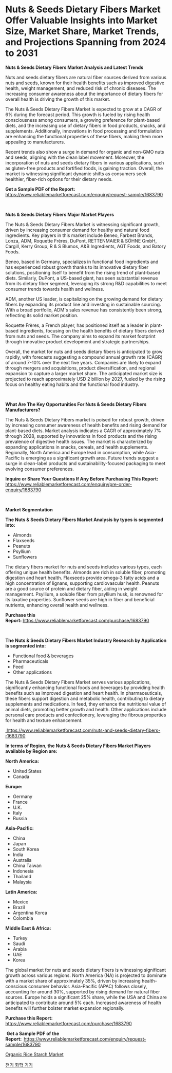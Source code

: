 <p><h1>Nuts & Seeds Dietary Fibers Market Offer Valuable Insights into Market Size, Market Share, Market Trends, and Projections Spanning from 2024 to 2031</h1></p><p><strong>Nuts & Seeds Dietary Fibers Market Analysis and Latest Trends</strong></p>
<p><p>Nuts and seeds dietary fibers are natural fiber sources derived from various nuts and seeds, known for their health benefits such as improved digestive health, weight management, and reduced risk of chronic diseases. The increasing consumer awareness about the importance of dietary fibers for overall health is driving the growth of this market.</p><p>The Nuts & Seeds Dietary Fibers Market is expected to grow at a CAGR of 6% during the forecast period. This growth is fueled by rising health consciousness among consumers, a growing preference for plant-based diets, and the increasing use of dietary fibers in food products, snacks, and supplements. Additionally, innovations in food processing and formulation are enhancing the functional properties of these fibers, making them more appealing to manufacturers.</p><p>Recent trends also show a surge in demand for organic and non-GMO nuts and seeds, aligning with the clean label movement. Moreover, the incorporation of nuts and seeds dietary fibers in various applications, such as gluten-free products and fortified foods, is gaining traction. Overall, the market is witnessing significant dynamic shifts as consumers seek healthier, fiber-rich options for their dietary needs.</p></p>
<p><strong>Get a Sample PDF of the Report:&nbsp;</strong> <a href="https://www.reliablemarketforecast.com/enquiry/request-sample/1683790?utm_campaign=1080&utm_medium=2&utm_source=Github&utm_content=ia&utm_term=30122024&utm_id=nuts-seeds-dietary-fibers">https://www.reliablemarketforecast.com/enquiry/request-sample/1683790</a></p>
<p>&nbsp;</p>
<p><strong>Nuts & Seeds Dietary Fibers Major Market Players</strong></p>
<p><p>The Nuts & Seeds Dietary Fibers Market is witnessing significant growth, driven by increasing consumer demand for healthy and natural food ingredients. Key players in this market include Beneo, Farbest Brands, Lonza, ADM, Roquette Frères, DuPont, RETTENMAIER & SÖHNE GmbH, Cargill, Kerry Group, R & S Blumos, A&B Ingredients, AGT Foods, and Batory Foods.</p><p>Beneo, based in Germany, specializes in functional food ingredients and has experienced robust growth thanks to its innovative dietary fiber solutions, positioning itself to benefit from the rising trend of plant-based diets. Similarly, DuPont, a US-based giant, has seen substantial revenue from its dietary fiber segment, leveraging its strong R&D capabilities to meet consumer trends towards health and wellness.</p><p>ADM, another US leader, is capitalizing on the growing demand for dietary fibers by expanding its product line and investing in sustainable sourcing. With a broad portfolio, ADM's sales revenue has consistently been strong, reflecting its solid market position.</p><p>Roquette Frères, a French player, has positioned itself as a leader in plant-based ingredients, focusing on the health benefits of dietary fibers derived from nuts and seeds. The company aims to expand its market footprint through innovative product development and strategic partnerships.</p><p>Overall, the market for nuts and seeds dietary fibers is anticipated to grow rapidly, with forecasts suggesting a compound annual growth rate (CAGR) of around 7-10% over the next five years. Companies are likely to expand through mergers and acquisitions, product diversification, and regional expansion to capture a larger market share. The anticipated market size is projected to reach approximately USD 2 billion by 2027, fueled by the rising focus on healthy eating habits and the functional food industry.</p></p>
<p>&nbsp;</p>
<p><strong>What Are The Key Opportunities For Nuts & Seeds Dietary Fibers Manufacturers?</strong></p>
<p><p>The Nuts & Seeds Dietary Fibers market is poised for robust growth, driven by increasing consumer awareness of health benefits and rising demand for plant-based diets. Market analysis indicates a CAGR of approximately 7% through 2028, supported by innovations in food products and the rising prevalence of digestive health issues. The market is characterized by expanding applications in snacks, cereals, and health supplements. Regionally, North America and Europe lead in consumption, while Asia-Pacific is emerging as a significant growth area. Future trends suggest a surge in clean-label products and sustainability-focused packaging to meet evolving consumer preferences.</p></p>
<p><strong>Inquire or Share Your Questions If Any Before Purchasing This Report:</strong> <a href="https://www.reliablemarketforecast.com/enquiry/pre-order-enquiry/1683790?utm_campaign=1080&utm_medium=2&utm_source=Github&utm_content=ia&utm_term=30122024&utm_id=nuts-seeds-dietary-fibers">https://www.reliablemarketforecast.com/enquiry/pre-order-enquiry/1683790</a></p>
<p>&nbsp;</p>
<p><strong>Market Segmentation</strong></p>
<p><strong>The Nuts & Seeds Dietary Fibers Market Analysis by types is segmented into:</strong></p>
<p><ul><li>Almonds</li><li>Flaxseeds</li><li>Peanuts</li><li>Psyllium</li><li>Sunflowers</li></ul></p>
<p><p>The dietary fibers market for nuts and seeds includes various types, each offering unique health benefits. Almonds are rich in soluble fiber, promoting digestion and heart health. Flaxseeds provide omega-3 fatty acids and a high concentration of lignans, supporting cardiovascular health. Peanuts are a good source of protein and dietary fiber, aiding in weight management. Psyllium, a soluble fiber from psyllium husk, is renowned for its laxative properties. Sunflower seeds are high in fiber and beneficial nutrients, enhancing overall health and wellness.</p></p>
<p><strong>Purchase this Report:&nbsp;</strong><a href="https://www.reliablemarketforecast.com/purchase/1683790?utm_campaign=1080&utm_medium=2&utm_source=Github&utm_content=ia&utm_term=30122024&utm_id=nuts-seeds-dietary-fibers">https://www.reliablemarketforecast.com/purchase/1683790</a></p>
<p>&nbsp;</p>
<p><strong>The Nuts & Seeds Dietary Fibers Market Industry Research by Application is segmented into:</strong></p>
<p><ul><li>Functional food & beverages</li><li>Pharmaceuticals</li><li>Feed</li><li>Other applications</li></ul></p>
<p><p>The Nuts & Seeds Dietary Fibers Market serves various applications, significantly enhancing functional foods and beverages by providing health benefits such as improved digestion and heart health. In pharmaceuticals, these fibers support digestion and metabolic health, contributing to dietary supplements and medications. In feed, they enhance the nutritional value of animal diets, promoting better growth and health. Other applications include personal care products and confectionery, leveraging the fibrous properties for health and texture enhancement.</p></p>
<p><a href="https://www.reliablemarketforecast.com/nuts-and-seeds-dietary-fibers-r1683790?utm_campaign=1080&utm_medium=2&utm_source=Github&utm_content=ia&utm_term=30122024&utm_id=nuts-seeds-dietary-fibers">&nbsp;https://www.reliablemarketforecast.com/nuts-and-seeds-dietary-fibers-r1683790</a></p>
<p><strong>In terms of Region, the Nuts & Seeds Dietary Fibers Market Players available by Region are:</strong></p>
<p>
    <p> <strong> North America: </strong>
        <ul>
            <li>United States</li>
            <li>Canada</li>
        </ul>
        </p> 
    <p> <strong> Europe: </strong>
        <ul>
            <li>Germany</li>
            <li>France</li>
            <li>U.K.</li>
            <li>Italy</li>
            <li>Russia</li>
        </ul>
        </p> 
    <p> <strong> Asia-Pacific: </strong>
        <ul>
            <li>China</li>
            <li>Japan</li>
            <li>South Korea</li>
            <li>India</li>
            <li>Australia</li>
            <li>China Taiwan</li>
            <li>Indonesia</li>
            <li>Thailand</li>
            <li>Malaysia</li>
        </ul>
        </p> 
    <p> <strong> Latin America: </strong>
        <ul>
            <li>Mexico</li>
            <li>Brazil</li>
            <li>Argentina Korea</li>
            <li>Colombia</li>
        </ul>
        </p> 
    <p> <strong> Middle East & Africa: </strong>
        <ul>
            <li>Turkey</li>
            <li>Saudi</li>
            <li>Arabia</li>
            <li>UAE</li>
            <li>Korea</li>
        </ul>
    </p>
    </p>
<p><p>The global market for nuts and seeds dietary fibers is witnessing significant growth across various regions. North America (NA) is projected to dominate with a market share of approximately 35%, driven by increasing health-conscious consumer behavior. Asia-Pacific (APAC) follows closely, accounting for around 30%, supported by rising demand for natural fiber sources. Europe holds a significant 25% share, while the USA and China are anticipated to contribute around 5% each. Increased awareness of health benefits will further bolster market expansion regionally.</p></p>
<p><strong>Purchase this Report: </strong><a href="https://www.reliablemarketforecast.com/purchase/1683790?utm_campaign=1080&utm_medium=2&utm_source=Github&utm_content=ia&utm_term=30122024&utm_id=nuts-seeds-dietary-fibers">https://www.reliablemarketforecast.com/purchase/1683790</a></p>
<p>&nbsp;<strong>Get a Sample PDF of the Report:&nbsp;&nbsp;</strong><a href="https://www.reliablemarketforecast.com/enquiry/request-sample/1683790?utm_campaign=1080&utm_medium=2&utm_source=Github&utm_content=ia&utm_term=30122024&utm_id=nuts-seeds-dietary-fibers">https://www.reliablemarketforecast.com/enquiry/request-sample/1683790</a></p>
<p><strong></strong></p>
<p><p><a href="https://github.com/gdfhhhj/Market-Research-Report-List-7/blob/main/organic-rice-starch-market.md?utm_campaign=1080&utm_medium=2&utm_source=Github&utm_content=ia&utm_term=30122024&utm_id=nuts-seeds-dietary-fibers">Organic Rice Starch Market</a></p><p><a href="https://github.com/sougarounis/Market-Research-Report-List-6/blob/main/119110129644.md?utm_campaign=1080&utm_medium=2&utm_source=Github&utm_content=ia&utm_term=30122024&utm_id=nuts-seeds-dietary-fibers">전기 화학 기기</a></p></p>